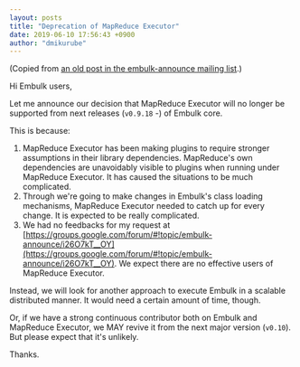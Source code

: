 ```yaml
---
layout: posts
title: "Deprecation of MapReduce Executor"
date: 2019-06-10 17:56:43 +0900
author: "dmikurube"
---
```


(Copied from [an old post in the embulk-announce mailing list](https://groups.google.com/d/msg/embulk-announce/NfR0mSfGfFk/eoszKSgaAgAJ).)

Hi Embulk users,

Let me announce our decision that MapReduce Executor will no longer be supported from next releases (`v0.9.18` -) of Embulk core.

This is because:

1. MapReduce Executor has been making plugins to require stronger assumptions in their library dependencies. MapReduce's own dependencies are unavoidably visible to plugins when running under MapReduce Executor. It has caused the situations to be much complicated.
2. Through we're going to make changes in Embulk's class loading mechanisms, MapReduce Executor needed to catch up for every change. It is expected to be really complicated.
3. We had no feedbacks for my request at [https://groups.google.com/forum/#!topic/embulk-announce/i26O7kT__OY](https://groups.google.com/forum/#!topic/embulk-announce/i26O7kT__OY). We expect there are no effective users of MapReduce Executor.

Instead, we will look for another approach to execute Embulk in a scalable distributed manner. It would need a certain amount of time, though.

Or, if we have a strong continuous contributor both on Embulk and MapReduce Executor, we MAY revive it from the next major version (`v0.10`). But please expect that it's unlikely.

Thanks.
